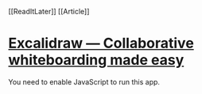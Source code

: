 [[ReadItLater]] [[Article]]

# [Excalidraw — Collaborative whiteboarding made easy](https://excalidraw.com/)

You need to enable JavaScript to run this app.